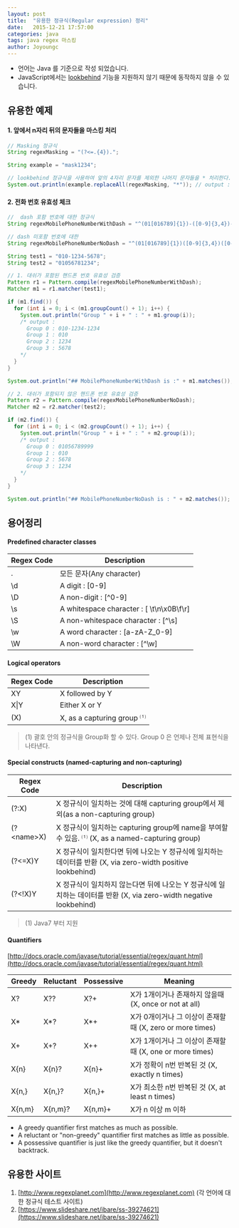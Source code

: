 ```yaml
---
layout: post
title:  "유용한 정규식(Regular expression) 정리"
date:   2015-12-21 17:57:00
categories: java
tags: java regex 마스킹
author: Joyoungc
---
```


- 언어는 Java 를 기준으로 작성 되었습니다.
- JavaScript에서는 [lookbehind](https://stackoverflow.com/questions/2973436/regex-lookahead-lookbehind-and-atomic-groups) 기능을 지원하지 않기 때문에 동작하지 않을 수 있습니다.

## 유용한 예제
#### 1. 앞에서 n자리 뒤의 문자들을 마스킹 처리
```java
// Masking 정규식
String regexMasking = "(?<=.{4}).";

String example = "mask1234";

// lookbehind 정규식을 사용하여 앞의 4자리 문자를 제외한 나머지 문자들을 * 처리한다.
System.out.println(example.replaceAll(regexMasking, "*")); // output : mask****
```

#### 2. 전화 번호 유효성 체크
```java
//  dash 포함 번호에 대한 정규식
String regexMobilePhoneNumberWithDash = "^(01[016789]{1})-([0-9]{3,4})-([0-9]{4})$";

// dash 미포함 번호에 대한
String regexMobilePhoneNumberNoDash = "^(01[016789]{1})([0-9]{3,4})([0-9]{4})$";

String test1 = "010-1234-5678";
String test2 = "01056781234";

// 1. 대쉬가 포함된 핸드폰 번호 유효성 검증
Pattern r1 = Pattern.compile(regexMobilePhoneNumberWithDash);
Matcher m1 = r1.matcher(test1);

if (m1.find()) {
  for (int i = 0; i < (m1.groupCount() + 1); i++) {
    System.out.println("Group " + i + " : " + m1.group(i));
    /* output :
      Group 0 : 010-1234-1234
      Group 1 : 010
      Group 2 : 1234
      Group 3 : 5678
    */
  }
}

System.out.println("## MobilePhoneNumberWithDash is :" + m1.matches()); // output : true

// 2. 대쉬가 포함되지 않은 핸드폰 번호 유효성 검증
Pattern r2 = Pattern.compile(regexMobilePhoneNumberNoDash);
Matcher m2 = r2.matcher(test2);

if (m2.find()) {
  for (int i = 0; i < (m2.groupCount() + 1); i++) {
    System.out.println("Group " + i + " : " + m2.group(i));
    /* output :
      Group 0 : 01056789999
      Group 1 : 010
      Group 2 : 5678
      Group 3 : 1234
    */
  }
}

System.out.println("## MobilePhoneNumberNoDash is : " + m2.matches()); // output : true
```

## 용어정리
#### Predefined character classes

| Regex Code | Description |
| ----- | ----- |
| . | 모든 문자(Any character) |
| \d | A digit : [0-9]  |
| \D | A non-digit : [^0-9]  |
| \s | A whitespace character : [ \t\n\x0B\f\r] |
| \S | A non-whitespace character : [^\s] |
| \w | A word character : [a-zA-Z_0-9] |
| \W | A non-word character : [^\w] |

#### Logical operators

| Regex Code | Description |
| ----- | ----- |
| XY | X followed by Y |
| X\|Y | Either X or Y |
| (X) | X, as a capturing group <sup>⑴</sup>  |

> (1) 괄호 안의 정규식을 Group화 할 수 있다. Group 0 은 언제나 전체 표현식을 나타낸다.

#### Special constructs (named-capturing and non-capturing)

| Regex Code | Description |
| ----- | ----- |
| (?:X) | X 정규식이 일치하는 것에 대해  capturing group에서 제외(as a non-capturing group) |
| (?<name\>X) | X 정규식이 일치하는 capturing group에 name을 부여할 수 있음. <sup>⑴</sup>  (X, as a named-capturing group) |
| (?<=X)Y | X 정규식이 일치한다면 뒤에 나오는 Y 정규식에 일치하는 데이터를 반환 (X, via zero-width positive lookbehind) |
| (?<!X)Y | X 정규식이 일치하지 않는다면 뒤에 나오는 Y 정규식에 일치하는 데이터를 반환 (X, via zero-width negative lookbehind) |

 > (1)  Java7 부터 지원

#### Quantifiers
[http://docs.oracle.com/javase/tutorial/essential/regex/quant.html](http://docs.oracle.com/javase/tutorial/essential/regex/quant.html)

| Greedy | Reluctant | Possessive | Meaning |
| ----- | ----- | ----- | ----- |
| X? | X?? | X?+ | X가 1개이거나 존재하지 않을때 (X, once or not at all) |
| X* | X*? | X*+ | X가 0개이거나 그 이상이 존재할때 (X, zero or more times) |
| X+ | X+? |X++ | X가 1개이거나 그 이상이 존재할때 (X, one or more times) |
| X{n} | X{n}? | X{n}+ | X가 정확이 n번 반복된 것 (X, exactly n times) |
| X{n,} | X{n,}? | X{n,}+ | X가 최소한 n번 반복된 것 (X, at least n times) |
| X{n,m} | X{n,m}? | X{n,m}+ | X가 n 이상 m 이하 |

- A greedy quantifier first matches as much as possible.
- A reluctant or "non-greedy" quantifier first matches as little as possible.
- A possessive quantifier is just like the greedy quantifier, but it doesn't backtrack.


## 유용한 사이트

1. [http://www.regexplanet.com](http://www.regexplanet.com) (각 언어에 대한 정규식 테스트 사이트)
2. [https://www.slideshare.net/ibare/ss-39274621](https://www.slideshare.net/ibare/ss-39274621)
